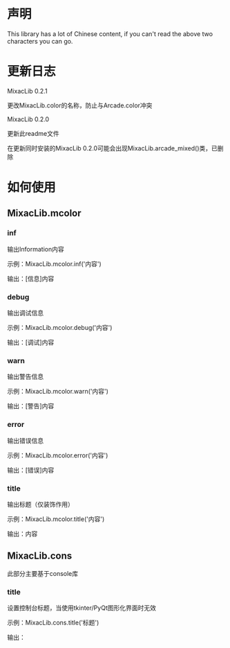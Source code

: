 # 声明

This library has a lot of Chinese content, if you can't read the above two characters you can go.



# 更新日志
MixacLib 0.2.1

更改MixacLib.color的名称，防止与Arcade.color冲突


MixacLib 0.2.0

更新此readme文件

在更新同时安装的MixacLib 0.2.0可能会出现MixacLib.arcade_mixed()类，已删除



# 如何使用

## MixacLib.mcolor

### inf

输出Information内容

示例：MixacLib.mcolor.inf('内容')

输出：[信息]内容



### debug

输出调试信息

示例：MixacLib.mcolor.debug('内容')

输出：[调试]内容



### warn

输出警告信息

示例：MixacLib.mcolor.warn('内容')

输出：[警告]内容



### error

输出错误信息

示例：MixacLib.mcolor.error('内容')

输出：[错误]内容



### title

输出标题（仅装饰作用）

示例：MixacLib.mcolor.title('内容')

输出：内容



## MixacLib.cons

此部分主要基于console库

### title

设置控制台标题，当使用tkinter/PyQt图形化界面时无效

示例：MixacLib.cons.title('标题')

输出：


